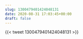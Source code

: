 ```yaml
---
slug: 1300479401424048131
date: 2020-08-31 17:03:45+00:00
draft: false
---
```


{{< tweet 1300479401424048131 >}}
